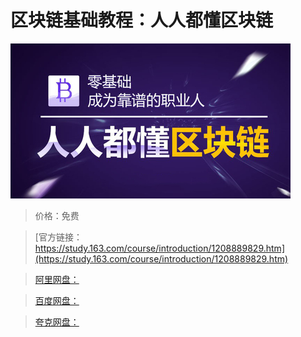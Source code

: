 # 区块链基础教程：人人都懂区块链

![img](../../../assets/study163/free/87fc38f8ad2b410496307bfb84912b10.jpg)

> 价格：免费

> [官方链接：https://study.163.com/course/introduction/1208889829.htm](https://study.163.com/course/introduction/1208889829.htm)

> [阿里网盘：]()

> [百度网盘：]()

> [夸克网盘：]()
